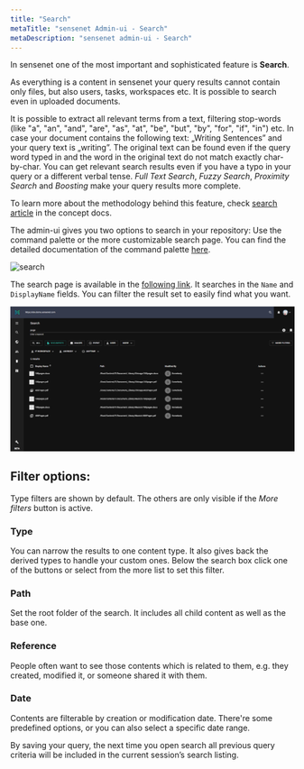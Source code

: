 ```yaml
---
title: "Search"
metaTitle: "sensenet Admin-ui - Search"
metaDescription: "sensenet admin-ui - Search"
---
```


In sensenet one of the most important and sophisticated feature is **Search**.

As everything is a content in sensenet your query results cannot contain only files, but also users, tasks, workspaces etc.
It is possible to search even in uploaded documents.

It is possible to extract all relevant terms from a text, filtering stop-words (like "a", "an", "and", "are", "as", "at", "be", "but", "by", "for", "if", "in") etc. In case your document contains the following text: „Writing Sentences” and your query text is „writing”. The original text can be found even if the query word typed in and the word in the original text do not match exactly char-by-char. You can get relevant search results even if you have a typo in your query or a different verbal tense.
_Full Text Search_, _Fuzzy Search_, _Proximity Search_ and _Boosting_ make your query results more complete.

To learn more about the methodology behind this feature, check [search article](/concepts/basics/04-search) in the concept docs.

The admin-ui gives you two options to search in your repository: Use the command palette or the more customizable search page. You can find the detailed documentation of the command palette [here](/guides/search/03-command-palette).

![search](../concepts/img/search.gif)

The search page is available in the [following link](https://admin.sensenet.com/search). It searches in the `Name` and `DisplayName` fields. You can filter the result set to easily find what you want.

![search page](./img/search-page.png)

## Filter options:

Type filters are shown by default. The others are only visible if the _More filters_ button is active.

### Type

You can narrow the results to one content type. It also gives back the derived types to handle your custom ones. Below the search box click one of the buttons or select from the more list to set this filter.

### Path

Set the root folder of the search. It includes all child content as well as the base one.

### Reference

People often want to see those contents which is related to them, e.g. they created, modified it, or someone shared it with them.

### Date

Contents are filterable by creation or modification date. There're some predefined options, or you can also select a specific date range.

By saving your query, the next time you open search all previous query criteria will be included in the current session’s search listing.
